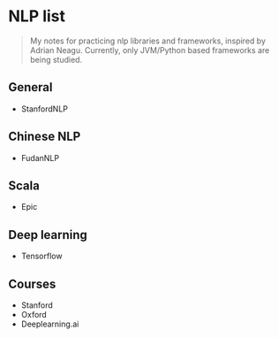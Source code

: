 # NLP list
> My notes for practicing nlp libraries and frameworks,
> inspired by Adrian Neagu.
> Currently, only JVM/Python based frameworks are being studied.

## General

* StanfordNLP

## Chinese NLP

* FudanNLP

## Scala

* Epic

## Deep learning

* Tensorflow

## Courses

* Stanford
* Oxford
* Deeplearning.ai
